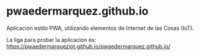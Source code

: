 # pwaedermarquez.github.io
Aplicación estilo PWA, utilizando elementos de Internet de las Cosas (IoT).

La liga para probar la aplicacion es:
https://pwaedermarqueziot.github.io/pwaedermarquez.github.io/
